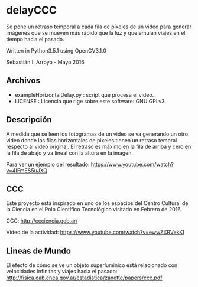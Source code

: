 # delayCCC

Se pone un retraso temporal a cada fila de píxeles de un video para generar imágenes que se mueven más rápido que la luz y que emulan viajes en el tiempo hacia el pasado.

Written in Python3.5.1 using OpenCV3.1.0 

Sebastián I. Arroyo - Mayo 2016

Archivos
--------
- exampleHorizontalDelay.py : script que procesa el video.
- LICENSE : Licencia que rige sobre este software: GNU GPLv3.

Descripción
-----------
A medida que se leen los fotogramas de un video se va generando un otro video donde las filas horizontales de pixeles tienen un retraso tempral respecto al video original. El retraso es máximo en la fila de arriba y cero en la fila de abajo y va lineal con la altura en la imagen.

Para ver un ejemplo del resultado: https://www.youtube.com/watch?v=4IFmES5uJXQ

CCC
---
Este proyecto está inspirado en uno de los espacios del Centro Cultural de la Ciencia en el Polo Científico Tecnológico visitado en Febrero de 2016.

CCC: http://ccciencia.gob.ar/

Video de la actividad: https://www.youtube.com/watch?v=ewwZXRVekKI

Lineas de Mundo
---------------
El efecto de cómo se ve un objeto superluminico está relacionado con velocidades infinitas y viajes hacia el pasado: <http://fisica.cab.cnea.gov.ar/estadistica/zanette/papers/ccc.pdf>
